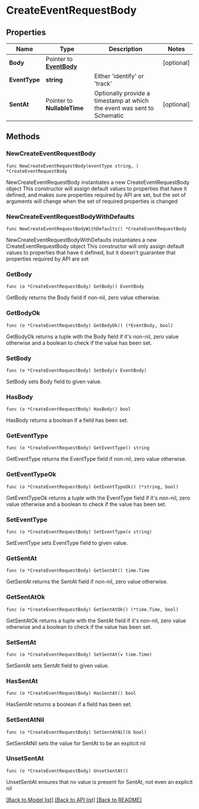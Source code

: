 # CreateEventRequestBody

## Properties

Name | Type | Description | Notes
------------ | ------------- | ------------- | -------------
**Body** | Pointer to [**EventBody**](EventBody.md) |  | [optional] 
**EventType** | **string** | Either &#39;identify&#39; or &#39;track&#39; | 
**SentAt** | Pointer to **NullableTime** | Optionally provide a timestamp at which the event was sent to Schematic | [optional] 

## Methods

### NewCreateEventRequestBody

`func NewCreateEventRequestBody(eventType string, ) *CreateEventRequestBody`

NewCreateEventRequestBody instantiates a new CreateEventRequestBody object
This constructor will assign default values to properties that have it defined,
and makes sure properties required by API are set, but the set of arguments
will change when the set of required properties is changed

### NewCreateEventRequestBodyWithDefaults

`func NewCreateEventRequestBodyWithDefaults() *CreateEventRequestBody`

NewCreateEventRequestBodyWithDefaults instantiates a new CreateEventRequestBody object
This constructor will only assign default values to properties that have it defined,
but it doesn't guarantee that properties required by API are set

### GetBody

`func (o *CreateEventRequestBody) GetBody() EventBody`

GetBody returns the Body field if non-nil, zero value otherwise.

### GetBodyOk

`func (o *CreateEventRequestBody) GetBodyOk() (*EventBody, bool)`

GetBodyOk returns a tuple with the Body field if it's non-nil, zero value otherwise
and a boolean to check if the value has been set.

### SetBody

`func (o *CreateEventRequestBody) SetBody(v EventBody)`

SetBody sets Body field to given value.

### HasBody

`func (o *CreateEventRequestBody) HasBody() bool`

HasBody returns a boolean if a field has been set.

### GetEventType

`func (o *CreateEventRequestBody) GetEventType() string`

GetEventType returns the EventType field if non-nil, zero value otherwise.

### GetEventTypeOk

`func (o *CreateEventRequestBody) GetEventTypeOk() (*string, bool)`

GetEventTypeOk returns a tuple with the EventType field if it's non-nil, zero value otherwise
and a boolean to check if the value has been set.

### SetEventType

`func (o *CreateEventRequestBody) SetEventType(v string)`

SetEventType sets EventType field to given value.


### GetSentAt

`func (o *CreateEventRequestBody) GetSentAt() time.Time`

GetSentAt returns the SentAt field if non-nil, zero value otherwise.

### GetSentAtOk

`func (o *CreateEventRequestBody) GetSentAtOk() (*time.Time, bool)`

GetSentAtOk returns a tuple with the SentAt field if it's non-nil, zero value otherwise
and a boolean to check if the value has been set.

### SetSentAt

`func (o *CreateEventRequestBody) SetSentAt(v time.Time)`

SetSentAt sets SentAt field to given value.

### HasSentAt

`func (o *CreateEventRequestBody) HasSentAt() bool`

HasSentAt returns a boolean if a field has been set.

### SetSentAtNil

`func (o *CreateEventRequestBody) SetSentAtNil(b bool)`

 SetSentAtNil sets the value for SentAt to be an explicit nil

### UnsetSentAt
`func (o *CreateEventRequestBody) UnsetSentAt()`

UnsetSentAt ensures that no value is present for SentAt, not even an explicit nil

[[Back to Model list]](../README.md#documentation-for-models) [[Back to API list]](../README.md#documentation-for-api-endpoints) [[Back to README]](../README.md)


